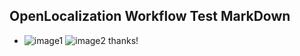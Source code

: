 ## OpenLocalization Workflow Test MarkDown
* ![image1](.\0f27e107-1869-4334-92d8-59367d8b492e.PNG)   ![image2](.\7cb825e1-5125-48d2-8058-1ba6ab261cfc.png) 
thanks!